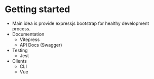 # Getting started

- Main idea is provide expressjs bootstrap for healthy development process.
- Documentation
  - Vitepress
  - API Docs (Swagger)
- Testing
  - Jest
- Clients
  - CLI
  - Vue
